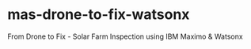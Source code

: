 # mas-drone-to-fix-watsonx
From Drone to Fix - Solar Farm Inspection using IBM Maximo &amp; Watsonx
